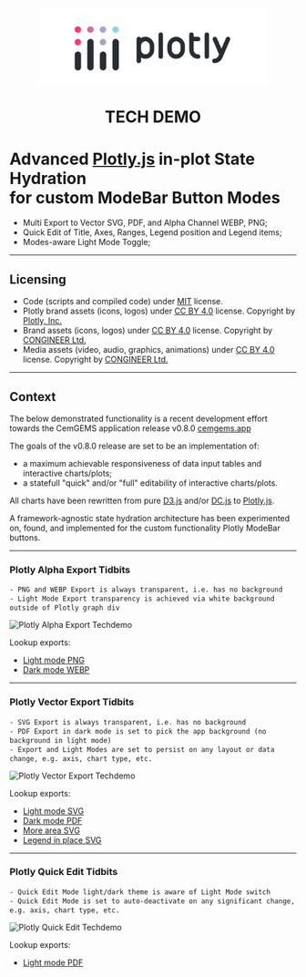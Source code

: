 <!-- markdownlint-disable MD033 MD041 -->

<div align="center">
  <a href="https://plotly.com/graphing-libraries/">
    <picture>
      <source width="400px" media="(prefers-color-scheme: light)"
        srcset="assets/plotly_logo/plotly_logo_light_mode.png">
      <source width="400px" media="(prefers-color-scheme: dark)"
        srcset="assets/plotly_logo/plotly_logo_dark_mode.png">
      <img width="400px" alt="Shows Plotly logo in light mode"
        src="assets/plotly_logo/plotly_logo_light_mode.png"
        onerror="this.onerror=null; this.src='https://raw.githubusercontent.com/congineer/plotly-export-and-quick-edit-techdemo/master/assets/plotly_logo/plotly_logo_light_mode.png'"
      >
    </picture>
  </a>
</div>

<h1 align="center">TECH DEMO</h1>

# Advanced [Plotly.js](https://plotly.com/javascript/) in-plot State Hydration <br> for custom ModeBar Button Modes

- Multi Export to Vector SVG, PDF, and Alpha Channel WEBP, PNG;
- Quick Edit of Title, Axes, Ranges, Legend position and Legend items;
- Modes-aware Light Mode Toggle;

---

## Licensing

- Code (scripts and compiled code) under [MIT](LICENSE) license.
- Plotly brand assets (icons, logos) under [CC BY 4.0](https://creativecommons.org/licenses/by/4.0/) license. Copyright by [Plotly, Inc.](https://plotly.com)
- Brand assets (icons, logos) under [CC BY 4.0](https://creativecommons.org/licenses/by/4.0/) license. Copyright by [CONGINEER Ltd.](https://congineer.com)
- Media assets (video, audio, graphics, animations) under [CC BY 4.0](https://creativecommons.org/licenses/by/4.0/) license. Copyright by [CONGINEER Ltd.](https://congineer.com)

---

## Context

The below demonstrated functionality is a recent development effort towards the CemGEMS application release v0.8.0 [cemgems.app](https://cemgems.app)

The goals of the v0.8.0 release are set to be an implementation of:

- a maximum achievable responsiveness of data input tables and interactive charts/plots;
- a statefull "quick" and/or "full" editability of interactive charts/plots.

All charts have been rewritten from pure [D3.js](https://github.com/d3/d3) and/or [DC.js](https://github.com/dc-js/dc.js) to [Plotly.js](https://github.com/plotly/plotly.js/).

A framework-agnostic state hydration architecture has been experimented on, found, and implemented for the custom functionality Plotly ModeBar buttons.

---

### Plotly Alpha Export Tidbits

    - PNG and WEBP Export is always transparent, i.e. has no background
    - Light Mode Export transparency is achieved via white background outside of Plotly graph div

![Plotly Alpha Export Techdemo](assets/plotly_export_to_alpha/Plotly_demo_alpha_export_Recording_2023-05-08_at_19.04.40.gif)

Lookup exports:

- [Light mode PNG](assets/plotly_export_to_alpha/CemGEMS_PlotView_CEM-IV-A_min_4a_Hydration-MPK_Time-log_tlog__default_Time-log_Aqueous-totals_CompositeLines_lightMode_1938x1400px.png)
- [Dark mode WEBP](assets/plotly_export_to_alpha/CemGEMS_PlotView_CEM-IV-A_min_4a_Hydration-MPK_Time-log_tlog__default_Time-log_Aqueous-totals_CompositeLines_darkMode_1938x1400px.webp)

---

### Plotly Vector Export Tidbits

    - SVG Export is always transparent, i.e. has no background
    - PDF Export in dark mode is set to pick the app background (no background in light mode)
    - Export and Light Modes are set to persist on any layout or data change, e.g. axis, chart type, etc.

![Plotly Vector Export Techdemo](assets/plotly_export_to_vector/Plotly_demo_vector_export_Recording_2023-05-06_at_17.36.49.gif)

Lookup exports:

- [Light mode SVG](assets/plotly_export_to_vector/CemGEMS_PlotView_CEM-IV-A_min_4a_Ingress_Add-Salts_carbonation__default_Lead-linear_Masses_StackedAreas_lightMode_1938x1400px.svg)
- [Dark mode PDF](assets/plotly_export_to_vector/CemGEMS_PlotView_CEM-IV-A_min_4a_Ingress_Add-Salts_carbonation__default_Lead-linear_Masses_StackedAreas_darkMode_678x490px.pdf)
- [More area SVG](assets/plotly_export_to_vector/_more_of_light_mode/CemGEMS_PlotView_CEM-IV-A_min_4a_Leaching_Add-Water_lwater__default_Lead-linear_Aqueous-totals_CompositeLines_lightMode_1938x1400px.svg)
- [Legend in place SVG](assets/plotly_export_to_vector/_more_of_light_mode/CemGEMS_PlotView_CEM-IV-A_min_4a_Hydration-MPK_Time-log_tlog__default_Time-log_Volumes_StackedAreas_lightMode_1950x1400px.svg)

---

### Plotly Quick Edit Tidbits

    - Quick Edit Mode light/dark theme is aware of Light Mode switch
    - Quick Edit Mode is set to auto-deactivate on any significant change, e.g. axis, chart type, etc.

![Plotly Quick Edit Techdemo](assets/plotly_quick_edit/Plotly_demo_quick_edit_Recording_2023-05-08_at_19.22.55.gif)

Lookup exports:

- [Light mode PDF](assets/plotly_quick_edit/CemGEMS_PlotView_CEM-IV-A_min_4a_Leaching_Add-Water_lwater__default_Lead-log_Volumes_StackedAreas_lightMode_678x490px.pdf)
